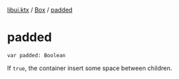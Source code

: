 [libui.ktx](../index.md) / [Box](index.md) / [padded](./padded.md)

# padded

`var padded: Boolean`

If `true`, the container insert some space between children.


